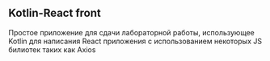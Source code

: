 ## Kotlin-React front

Простое приложение для сдачи лабораторной работы, использующее Kotlin для написания React приложения с использованием некоторых JS билиотек таких как Axios
